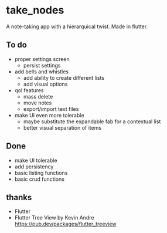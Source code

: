 # take_nodes

A note-taking app with a hierarquical twist. Made in flutter.

## To do
* proper settings screen
    * persist settings
* add bells and whistles
    * add ability to create different lists
    * add visual options
* qol features
    * mass delete
    * move notes
    * export/import text files
* make UI even more tolerable
    * maybe substitute the expandable fab for a contextual list
    * better visual separation of items

## Done
* make UI tolerable
* add persistency
* basic listing functions
* basic crud functions

## thanks
* Flutter
* Flutter Tree View by Kevin Andre https://pub.dev/packages/flutter_treeview
